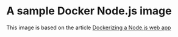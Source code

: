 # A sample Docker Node.js image

This image is based on the article [Dockerizing a Node.js web app](https://nodejs.org/en/docs/guides/nodejs-docker-webapp/)

